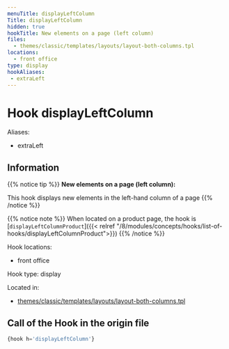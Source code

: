 ```yaml
---
menuTitle: displayLeftColumn
Title: displayLeftColumn
hidden: true
hookTitle: New elements on a page (left column)
files:
  - themes/classic/templates/layouts/layout-both-columns.tpl
locations:
  - front office
type: display
hookAliases:
 - extraLeft
---
```


# Hook displayLeftColumn

Aliases: 
 - extraLeft

## Information

{{% notice tip %}}
**New elements on a page (left column):** 

This hook displays new elements in the left-hand column of a page
{{% /notice %}}

{{% notice note %}}
When located on a product page, the hook is [`displayLeftColumnProduct`]({{< relref "/8/modules/concepts/hooks/list-of-hooks/displayLeftColumnProduct">}})
{{% /notice %}}

Hook locations: 
  - front office

Hook type: display

Located in: 
  - [themes/classic/templates/layouts/layout-both-columns.tpl](https://github.com/PrestaShop/PrestaShop/blob/8.0.x/themes/classic/templates/layouts/layout-both-columns.tpl)

## Call of the Hook in the origin file

```php
{hook h='displayLeftColumn'}
```